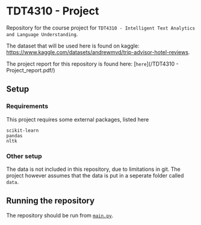 # TDT4310 - Project
Repository for the course project for `TDT4310 - Intelligent Text Analytics and Language Understanding`.

The dataset that will be used here is found on kaggle: https://www.kaggle.com/datasets/andrewmvd/trip-advisor-hotel-reviews.

The project report for this repository is found here: [`here`](/TDT4310 - Project_report.pdf/)

## Setup

### Requirements

This project requires some external packages, listed here

```
scikit-learn
pandas
nltk
```

### Other setup

The data is not included in this repository, due to limitations in git. The project however assumes that the data is put in a seperate folder called `data`.

## Running the repository

The repository should be run from [`main.py`](/main.py/).
